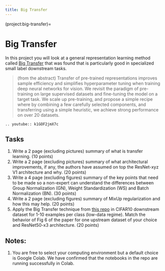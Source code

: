 ```yaml
---
title: Big Transfer
---
```

(project:big-transfer)=
# Big Transfer 

In this project you will look at a general representation learning method called [Big Transfer](https://arxiv.org/pdf/1912.11370.pdf) that was found that is particularly good in specialized small label downstream tasks. 

> (from the abstract) Transfer of pre-trained representations improves sample efficiency and simplifies hyperparameter tuning when training deep neural
networks for vision. We revisit the paradigm of pre-training on large supervised datasets and fine-tuning the model on a target task. We scale
up pre-training, and propose a simple recipe where by combining a few carefully selected components, and transferring using a simple heuristic, we achieve strong performance on over 20 datasets.

```{eval-rst}
.. youtube:: k1GOF2jmX7c
```

## Tasks

1. Write a 2 page (excluding pictures) summary of what is transfer learning. (10 points)
2. Write a 2 page (excluding pictures) summary of what architectural improvements, if any, the authors have assumed on top the ResNet-xyz V1  architecture and why. (20 points)
3. Write a 4 page (excluding figures) summary of the key points that need to be made so a non-expert can understand the differences between Group Normalization (GN), Weight Standardization (WS) and Batch Normalization (BN). (30 points)
4. Write a 2 page (excluding figures) summary of MixUp regularization and how this may help. (20 points) 
5. Apply the Big Transfer technique from [this repo](https://github.com/google-research/big_transfer) in CIFAR10 downstream dataset for 1-10 examples per class (low-data regime). Match the behavior of Fig 6 of the paper for one upstream dataset of your choice and ResNet50-x3 architecture. (20 points) 

## Notes:

1. You are free to select your computing  environment but a default choice is Google Colab. We have confirmed that the notebooks in the repo are running successfully in Colab. 




